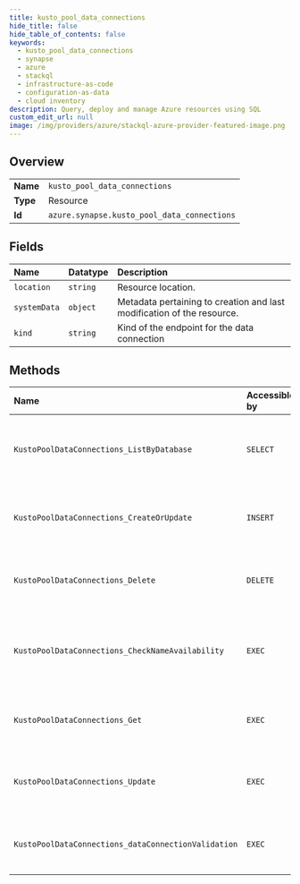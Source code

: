 ```yaml
---
title: kusto_pool_data_connections
hide_title: false
hide_table_of_contents: false
keywords:
  - kusto_pool_data_connections
  - synapse
  - azure    
  - stackql
  - infrastructure-as-code
  - configuration-as-data
  - cloud inventory
description: Query, deploy and manage Azure resources using SQL
custom_edit_url: null
image: /img/providers/azure/stackql-azure-provider-featured-image.png
---
```

  
    

## Overview
<table><tbody>
<tr><td><b>Name</b></td><td><code>kusto_pool_data_connections</code></td></tr>
<tr><td><b>Type</b></td><td>Resource</td></tr>
<tr><td><b>Id</b></td><td><code>azure.synapse.kusto_pool_data_connections</code></td></tr>
</tbody></table>

## Fields
| Name | Datatype | Description |
|:-----|:---------|:------------|
| `location` | `string` | Resource location. |
| `systemData` | `object` | Metadata pertaining to creation and last modification of the resource. |
| `kind` | `string` | Kind of the endpoint for the data connection |
## Methods
| Name | Accessible by | Required Params | Description |
|:-----|:--------------|:----------------|:------------|
| `KustoPoolDataConnections_ListByDatabase` | `SELECT` | `databaseName, kustoPoolName, resourceGroupName, subscriptionId, workspaceName` | Returns the list of data connections of the given Kusto pool database. |
| `KustoPoolDataConnections_CreateOrUpdate` | `INSERT` | `dataConnectionName, databaseName, kustoPoolName, resourceGroupName, subscriptionId, workspaceName, data__kind` | Creates or updates a data connection. |
| `KustoPoolDataConnections_Delete` | `DELETE` | `dataConnectionName, databaseName, kustoPoolName, resourceGroupName, subscriptionId, workspaceName` | Deletes the data connection with the given name. |
| `KustoPoolDataConnections_CheckNameAvailability` | `EXEC` | `databaseName, kustoPoolName, resourceGroupName, subscriptionId, workspaceName, data__name, data__type` | Checks that the data connection name is valid and is not already in use. |
| `KustoPoolDataConnections_Get` | `EXEC` | `dataConnectionName, databaseName, kustoPoolName, resourceGroupName, subscriptionId, workspaceName` | Returns a data connection. |
| `KustoPoolDataConnections_Update` | `EXEC` | `dataConnectionName, databaseName, kustoPoolName, resourceGroupName, subscriptionId, workspaceName, data__kind` | Updates a data connection. |
| `KustoPoolDataConnections_dataConnectionValidation` | `EXEC` | `databaseName, kustoPoolName, resourceGroupName, subscriptionId, workspaceName` | Checks that the data connection parameters are valid. |
